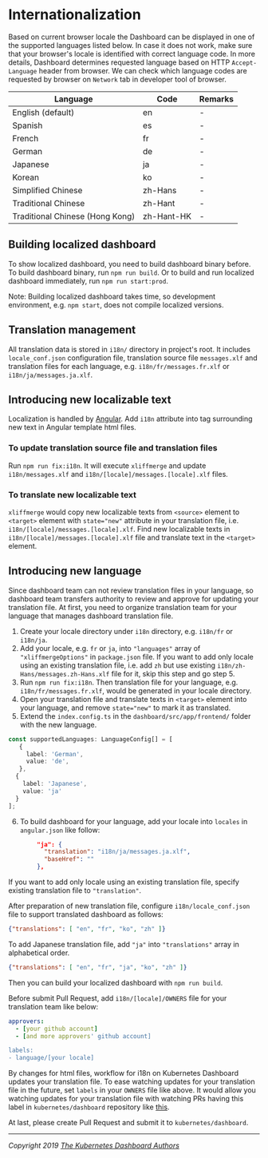 # Internationalization

Based on current browser locale the Dashboard can be displayed in one of the supported languages listed below. In case it does not work, make sure that your browser's locale is identified with correct language code. In more details, Dashboard determines requested language based on HTTP `Accept-Language` header from browser. We can check which language codes are requested by browser on `Network` tab in developer tool of browser.

| Language            | Code       | Remarks         |
|---------------------|------------|-----------------|
| English (default)   | en         | -               |
| Spanish             | es         | -               |
| French              | fr         | -               |
| German              | de         | -               |
| Japanese            | ja         | -               |
| Korean              | ko         | -               |
| Simplified Chinese  | zh-Hans    | -               |
| Traditional Chinese | zh-Hant    | -               |
| Traditional Chinese (Hong Kong) | zh-Hant-HK | -               |

## Building localized dashboard

To show localized dashboard, you need to build dashboard binary before.
To build dashboard binary, run `npm run build`. Or to build and run localized dashboard immediately, run `npm run start:prod`.

Note: Building localized dashboard takes time, so development environment, e.g. `npm start`, does not compile localized versions.

## Translation management

All translation data is stored in `i18n/` directory in project's root. It includes `locale_conf.json` configuration file, translation source file `messages.xlf` and translation files for each language, e.g. `i18n/fr/messages.fr.xlf` or `i18n/ja/messages.ja.xlf`.

## Introducing new localizable text

Localization is handled by [Angular](https://angular.io/guide/i18n).
Add `i18n` attribute into tag surrounding new text in Angular template html files.

### To update translation source file and translation files

Run `npm run fix:i18n`. It will execute `xliffmerge` and update `i18n/messages.xlf` and `i18n/[locale]/messages.[locale].xlf` files.

### To translate new localizable text

`xliffmerge` would copy new localizable texts from `<source>` element to `<target>` element with `state="new"` attribute in your translation file, i.e. `i18n/[locale]/messages.[locale].xlf`.
Find new localizable texts in `i18n/[locale]/messages.[locale].xlf` file and translate text in the `<target>` element.

## Introducing new language

Since dashboard team can not review translation files in your language, so dashboard team transfers authority to review and approve for updating your translation file. At first, you need to organize translation team for your language that manages dashboard translation file.

1. Create your locale directory under `i18n` directory, e.g. `i18n/fr` or `i18n/ja`.
2. Add your locale, e.g. `fr` or `ja`, into `"languages"` array of `"xliffmergeOptions"` in `package.json` file. If you want to add only locale using an existing translation file, i.e. add `zh` but use existing `i18n/zh-Hans/messages.zh-Hans.xlf` file for it, skip this step and go step 5.
3. Run `npm run fix:i18n`. Then translation file for your language, e.g. `i18n/fr/messages.fr.xlf`, would be generated in your locale directory.
4. Open your translation file and translate texts in `<target>` element into your language, and remove `state="new"` to mark it as translated.
5. Extend the `index.config.ts` in the `dashboard/src/app/frontend/` folder with the new language. 
```typescript
const supportedLanguages: LanguageConfig[] = [ 
   { 
     label: 'German', 
     value: 'de', 
   },
  {
    label: 'Japanese', 
    value: 'ja'
  }
];
```
6. To build dashboard for your language, add your locale into `locales` in `angular.json` like follow:
  ```json
          "ja": {
            "translation": "i18n/ja/messages.ja.xlf",
            "baseHref": ""
          },
  ```
  If you want to add only locale using an existing translation file, specify existing translation file to `"translation"`.

After preparation of new translation file, configure `i18n/locale_conf.json` file to support translated dashboard as follows:

```json
{"translations": [ "en", "fr", "ko", "zh" ]}
```

To add Japanese translation file, add `"ja"` into `"translations"` array in alphabetical order.

```json
{"translations": [ "en", "fr", "ja", "ko", "zh" ]}
```

Then you can build your localized dashboard with `npm run build`.

Before submit Pull Request, add `i18n/[locale]/OWNERS` file for your translation team like below:

```yaml
approvers:
  - [your github account]
  - [and more approvers' github account]

labels:
- language/[your locale]
```

By changes for html files, workflow for i18n on Kubernetes Dashboard updates your translation file. To ease watching updates for your translation file in the future, set `labels` in your `OWNERS` file like above. It would allow you watching updates for your translation file with watching PRs having this label in `kubernetes/dashboard` repository like [this](https://github.com/kubernetes/dashboard/pulls?utf8=%E2%9C%93&q=is%3Apr+label%3Alanguage%2Fja).

At last, please create Pull Request and submit it to `kubernetes/dashboard`.

----
_Copyright 2019 [The Kubernetes Dashboard Authors](https://github.com/kubernetes/dashboard/graphs/contributors)_
